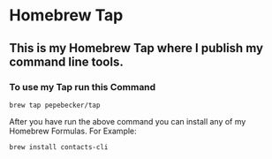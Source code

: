# Homebrew Tap
## This is my Homebrew Tap where I publish my command line tools.

### To use my Tap run this Command
```shell
brew tap pepebecker/tap
```

After you have run the above command you can install any of my Homebrew Formulas. For Example:

```shell
brew install contacts-cli
```